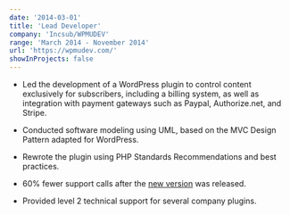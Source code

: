 ```yaml
---
date: '2014-03-01'
title: 'Lead Developer'
company: 'Incsub/WPMUDEV'
range: 'March 2014 - November 2014'
url: 'https://wpmudev.com/'
showInProjects: false
---
```


- Led the development of a WordPress plugin to control content exclusively for subscribers, including a billing system, as well as integration with payment gateways such as Paypal, Authorize.net, and Stripe.

- Conducted software modeling using UML, based on the MVC Design Pattern adapted for WordPress.

- Rewrote the plugin using PHP Standards Recommendations and best practices. 

- 60% fewer support calls after the [new version](https://github.com/wpmudev/membership-2) was released.

- Provided level 2 technical support for several company plugins.